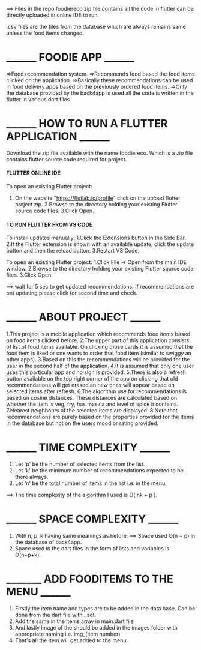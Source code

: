==>  Files in the repo
foodiereco zip file contains all the code in flutter can be directly uploaded in online IDE to run.

.csv files are the files from the database which are always remains same unless the food items changed.
# ______  FOODIE APP  ______

=>Food recommendation system.
=>Recommends food based the food items clicked on the application.
=>Basically these recommendations can be used in food delivery apps based on the previously ordered food items.
=>Only the database provided by the back4app is used all the code is written in the flutter in various dart files.


# ______ HOW TO RUN A FLUTTER APPLICATION ______

Download the zip file available with the name foodiereco. Which is a zip file contains flutter source code
required for project.

#### FLUTTER ONLINE IDE ####

To open an existing Flutter project:
1. On the website "https://flutlab.io/profile" click on the upload flutter project zip.
2.Browse to the directory holding your existing Flutter source code files.
3.Click Open.


#### TO RUN FLUTTER FROM VS CODE ####

To install updates manually:
1.Click the Extensions button in the Side Bar.
2.If the Flutter extension is shown with an available update, click the update button and then the reload button.
3.Restart VS Code.

To open an existing Flutter project:
1.Click File -> Open from the main IDE window.
2.Browse to the directory holding your existing Flutter source code files.
3.Click Open.

==> wait for 5 sec to get updated recommendations. If recommendations are ont updating please click for second time and check.

# ______ ABOUT PROJECT ______


1.This project is a mobile application which recommends food items based on food items clicked before.
2.The upper part of this application consists of list of food items available. On clicking those cards it is 
  assumed that the food item is liked or one wants to order that food item (similar to swiggy an other apps).
3.Based on this the recommendations will be provided for the user in the second half of the application.
4.It is assumed that only one user uses this particular app and no sign is provided.
5.There is also a refresh button available on the top right corner of the app on clicking that old recommendations
  will get erased an new ones will appear based on selected items after refresh.
6.The algorithm use for recommendations is based on cosine distances. These distances are calculated based on
  whether the item is veg, fry, has masala and level of spice it contains.
7.Nearest neighbours of the selected items are displayed.
8.Note that recommendations are purely based on the properties provided for the items in the database but not on the 
  users mood or rating provided.


# ______ TIME COMPLEXITY ______

1. Let 'p' be the number of selected items from the list.
2. Let 'k' be the minimum number of recommendations expected to be there always.
3. Let 'n' be the total number of items in the list i.e. in the menu.

==> The time complexity of the algorithm I used is O( nk + p ).


# ______ SPACE COMPLEXITY ______

1. With n, p, k having same meanings as before:
==> Space used O(n + p) in the database of back4app.
2. Space used in the dart files in the form of lists and variables is O(n+p+k).


# _______ ADD FOODITEMS TO THE MENU ______

1. Firstly the item name and types are to be added in the data base.
   Can be done from the dart file with ..set.
2. Add the same in the items array in main.dart file 
3. And lastly image of the should be added in the images folder with appropriate naming
   i.e. img_(item number)
4. That's all the item will get added to the menu.
